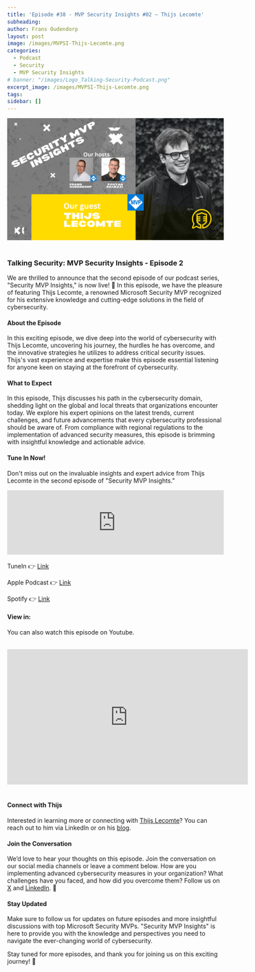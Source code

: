 ```yaml
---
title: 'Episode #38 - MVP Security Insights #02 – Thijs Lecomte'
subheading: 
author: Frans Oudendorp
layout: post
image: /images/MVPSI-Thijs-Lecomte.png
categories:
  - Podcast
  - Security
  - MVP Security Insights
# banner: "/images/Logo_Talking-Security-Podcast.png"
excerpt_image: /images/MVPSI-Thijs-Lecomte.png
tags: 
sidebar: []
---
```


<div>
  <img width="600" src="/images/MVPSI-Thijs-Lecomte.png" >
</div> <br>


### Talking Security: MVP Security Insights - Episode 2

We are thrilled to announce that the second episode of our podcast series, "Security MVP Insights," is now live! 🎉 In this episode, we have the pleasure of featuring Thijs Lecomte, a renowned Microsoft Security MVP recognized for his extensive knowledge and cutting-edge solutions in the field of cybersecurity.

#### About the Episode
In this exciting episode, we dive deep into the world of cybersecurity with Thijs Lecomte, uncovering his journey, the hurdles he has overcome, and the innovative strategies he utilizes to address critical security issues. Thijs's vast experience and expertise make this episode essential listening for anyone keen on staying at the forefront of cybersecurity.

#### What to Expect
In this episode, Thijs discusses his path in the cybersecurity domain, shedding light on the global and local threats that organizations encounter today. We explore his expert opinions on the latest trends, current challenges, and future advancements that every cybersecurity professional should be aware of. From compliance with regional regulations to the implementation of advanced security measures, this episode is brimming with insightful knowledge and actionable advice.

#### Tune In Now!
Don't miss out on the invaluable insights and expert advice from Thijs Lecomte in the second episode of "Security MVP Insights."


<iframe src="https://player.rss.com/talking-security/1564186?theme=dark" style="width: 100%; height: 150px;" title="#38 - MVP Security Insights - Thijs Lecomte" frameBorder="0" allow="accelerometer; autoplay; clipboard-write; encrypted-media; gyroscope; picture-in-picture"><a href="https://rss.com/podcasts/talking-security/1564186/">#38 - MVP Security Insights - Thijs Lecomte</a></iframe>
<br>


TuneIn 👉 [Link][tunein-podcast]

Apple Podcast 👉 [Link][apple-podcast]

Spotify 👉 [Link][spotify]


#### View in:
You can also watch this episode on Youtube.

<br>
<center>
<iframe width="560" height="315" src="https://www.youtube.com/embed/crDLvpH6Xs8?si=sdVCnmWojEyUdwEH" title="YouTube video player" frameborder="0" allow="accelerometer; autoplay; clipboard-write; encrypted-media; gyroscope; picture-in-picture; web-share" referrerpolicy="strict-origin-when-cross-origin" allowfullscreen></iframe>
</center>
<br>

#### Connect with Thijs
Interested in learning more or connecting with [Thijs Lecomte][linkedin-thijs]? You can reach out to him via LinkedIn or on his [blog][blog-thijs].

#### Join the Conversation
We’d love to hear your thoughts on this episode. Join the conversation on our social media channels or leave a comment below. How are you implementing advanced cybersecurity measures in your organization? What challenges have you faced, and how did you overcome them? Follow us on [X][twitter] and [LinkedIn][linkedin]. 👋

#### Stay Updated
Make sure to follow us for updates on future episodes and more insightful discussions with top Microsoft Security MVPs. "Security MVP Insights" is here to provide you with the knowledge and perspectives you need to navigate the ever-changing world of cybersecurity.

Stay tuned for more episodes, and thank you for joining us on this exciting journey! 🙌













[spotify]: https://open.spotify.com/episode/5i6Is9SUOGBdr3NKmbKVsx
[apple-podcast]: https://podcasts.apple.com/us/podcast/38-mvp-security-insights-thijs-lecomte/id1653147812?i=1000661868854
[tunein-podcast]: #
[twitter]: https://twitter.com/SecurityTalking
[linkedin]: https://www.linkedin.com/company/talkingsecurity-podcast
[youtube]: https://www.youtube.com/@TalkingSecurity
[linkedin-frans]: https://www.linkedin.com/in/fransoudendorp/
[linkedin-pouyan]: https://www.linkedin.com/in/pkhabazi/
[linkedin-thijs]: https://www.linkedin.com/in/thijslecomte
[blog-thijs]: https://365bythijs.be/

